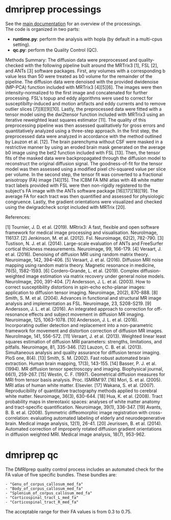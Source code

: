 # dmriprep processings

See the [main documentation](https://github.com/rlink7/rlink_mri/blob/main/README.md) for an overview of the processings.  
The code is organized in two parts:
* **runtime.py**: perform the analysis with hopla (by default in a multi-cpus setting).
* **qc.py**: perform the Quality Control (QC).

Methods Summary:
The diffusion data were preprocessed and quality-checked with the following pipeline built around the MRTrix3 [1], FSL [2], and ANTs [3] software packages. First, any volumes with a corresponding b value less than 50 were treated as b0 volume
for the remainder of the pipeline. The diffusion data were denoised with the provided dwidenoise (MP-PCA) function included with MRTrix3 [4][5][6]. The images were then intensity-normalized to the first image and concatenated for further
processing. FSL's topup and eddy algorithms were used to correct for susceptibilty-induced and motion artifacts and eddy currents and to remove outlier slices [7][8][9][10]. Lastly, the preprocessed data were fitted with a tensor model using the
dwi2tensor function included with MRTrix3 using an iterative reweighted least squares estimator [11]. The quality of this preprocessing pipeline was then assessed qualitatively for gross errors and quantitatively analyzed using a three-step
approach. In the first step, the preprocessed data were analyzed in accordance with the method outlined by Lauzon et al. [12]. The brain parenchyma without CSF were masked in a restrictive manner by using an eroded brain mask generated
on the average b0 image using the bet2 function included with FSL [13]. Then, the tensor fits of the masked data were backpropagated through the diffusion model to reconstruct the original diffusion signal. The goodness-of-fit for the tensor
model was then assessed using a modified pixel chi-squared value per slice per volume. In the second step, the tensor fit was converted to a fractional anisotropy (FA) image [14][15]. The ICBM FA MNI atlas with 48 white matter tract labels
provided with FSL were then non-rigidly registered to the subject's FA image with the ANTs software package [16][17][18][19]. The average FA for each tract was then quantified and assessed for physiologic congruence. Lastly, the gradient
orientations were visualized and checked using the dwigradcheck script included with MRTrix [20].

References:

[1] Tournier, J. D. et al. (2019). MRtrix3: A fast, flexible and open software framework for medical image processing and visualisation. NeuroImage, 116137.
[2] Jenkinson, M. et al. (2012). Fsl. Neuroimage, 62(2), 782-790.
[3] Tustison, N. J. et al. (2014). Large-scale evaluation of ANTs and FreeSurfer cortical thickness measurements. Neuroimage, 99, 166-179.
[4] Veraart, J. et al. (2016). Denoising of diffusion MRI using random matrix theory. Neuroimage, 142, 394-406.
[5] Veraart, J. et al. (2016). Diffusion MRI noise mapping using random matrix theory. Magnetic resonance in medicine, 76(5), 1582-1593.
[6] Cordero-Grande, L. et al. (2019). Complex diffusion-weighted image estimation via matrix recovery under general noise models. NeuroImage, 200, 391-404.
[7] Andersson, J. L. et al. (2003). How to correct susceptibility distortions in spin-echo echo-planar images: application to diffusion tensor imaging. Neuroimage, 20(2), 870-888.
[8] Smith, S. M. et al. (2004). Advances in functional and structural MR image analysis and implementation as FSL. Neuroimage, 23, S208-S219.
[9] Andersson, J. L. et al. (2016). An integrated approach to correction for off-resonance effects and subject movement in diffusion MR imaging. Neuroimage, 125, 1063-1078.
[10] Andersson, J. L. et al. (2016). Incorporating outlier detection and replacement into a non-parametric framework for movement and distortion correction of diffusion MR images. NeuroImage, 141, 556-572.
[11] Veraart, J. et al. (2013). Weighted linear least squares estimation of diffusion MRI parameters: strengths, limitations, and pitfalls. Neuroimage, 81, 335-346.
[12] Lauzon, C. B. et al. (2013). Simultaneous analysis and quality assurance for diffusion tensor imaging. PloS one, 8(4).
[13] Smith, S. M. (2002). Fast robust automated brain extraction. Human brain mapping, 17(3), 143-155.
[14] Basser, P. J. et al. (1994). MR diffusion tensor spectroscopy and imaging. Biophysical journal, 66(1), 259-267.
[15] Westin, C. F. (1997). Geometrical diffusion measures for MRI from tensor basis analysis. Proc. ISMRM'97.
[16] Mori, S. et al. (2005). MRI atlas of human white matter. Elsevier.
[17] Wakana, S. et al. (2007). Reproducibility of quantitative tractography methods applied to cerebral white matter. Neuroimage, 36(3), 630-644.
[18] Hua, K. et al. (2008). Tract probability maps in stereotaxic spaces: analyses of white matter anatomy and tract-specific quantification. Neuroimage, 39(1), 336-347.
[19] Avants, B. B. et al. (2008). Symmetric diffeomorphic image registration with cross-correlation: evaluating automated labeling of elderly and neurodegenerative brain. Medical image analysis, 12(1), 26-41.
[20] Jeurissen, B. et al. (2014). Automated correction of improperly rotated diffusion gradient orientations in diffusion weighted MRI. Medical image analysis, 18(7), 953-962.

# dmriprep qc
The DMRIprep quality control process includes an automated check for the FA value of five specific bundles. These bundles are:

    - "Genu_of_corpus_callosum_med_fa" 
    - "Body_of_corpus_callosum_med_fa"
    - "Splenium_of_corpus_callosum_med_fa"
    - "Corticospinal_tract_L_med_fa"
    - "Corticospinal_tract_R_med_fa"

The acceptable range for their FA values is from 0.3 to 0.75.